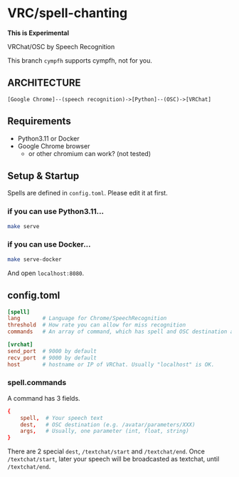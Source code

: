 # VRC/spell-chanting

__This is Experimental__

VRChat/OSC by Speech Recognition

This branch `cympfh` supports cympfh, not for you.

## ARCHITECTURE

```
[Google Chrome]--(speech recognition)->[Python]--(OSC)->[VRChat]
```

## Requirements

- Python3.11 or Docker
- Google Chrome browser
    - or other chromium can work? (not tested)

## Setup & Startup

Spells are defined in `config.toml`.
Please edit it at first.

### if you can use Python3.11...

```bash
make serve
```

### if you can use Docker...

```bash
make serve-docker
```

And open `localhost:8080`.

## config.toml

```toml
[spell]
lang       # Language for Chrome/SpeechRecognition
threshold  # How rate you can allow for miss recognition
commands   # An array of command, which has spell and OSC destination and arguments

[vrchat]
send_port  # 9000 by default
recv_port  # 9000 by default
host       # hostname or IP of VRChat. Usually "localhost" is OK.
```

### spell.commands

A command has 3 fields.

```toml
{
    spell,  # Your speech text
    dest,   # OSC destination (e.g. /avatar/parameters/XXX)
    args,   # Usually, one parameter (int, float, string)
}
```

There are 2 special `dest`, `/textchat/start` and `/textchat/end`.
Once `/textchat/start`, later your speech will be broadcasted as textchat, until `/textchat/end`.
